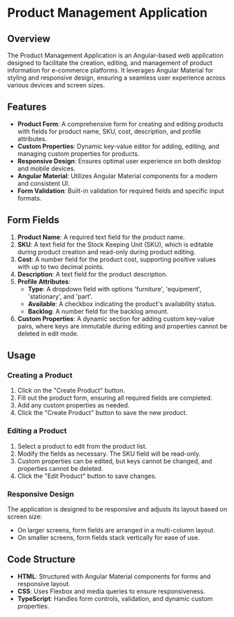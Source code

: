 # Product Management Application

## Overview

The Product Management Application is an Angular-based web application designed to facilitate the creation, editing, and management of product information for e-commerce platforms. It leverages Angular Material for styling and responsive design, ensuring a seamless user experience across various devices and screen sizes.

## Features

- **Product Form**: A comprehensive form for creating and editing products with fields for product name, SKU, cost, description, and profile attributes.
- **Custom Properties**: Dynamic key-value editor for adding, editing, and managing custom properties for products.
- **Responsive Design**: Ensures optimal user experience on both desktop and mobile devices.
- **Angular Material**: Utilizes Angular Material components for a modern and consistent UI.
- **Form Validation**: Built-in validation for required fields and specific input formats.

## Form Fields

1. **Product Name**: A required text field for the product name.
2. **SKU**: A text field for the Stock Keeping Unit (SKU), which is editable during product creation and read-only during product editing.
3. **Cost**: A number field for the product cost, supporting positive values with up to two decimal points.
4. **Description**: A text field for the product description.
5. **Profile Attributes**:
   - **Type**: A dropdown field with options 'furniture', 'equipment', 'stationary', and 'part'.
   - **Available**: A checkbox indicating the product's availability status.
   - **Backlog**: A number field for the backlog amount.
6. **Custom Properties**: A dynamic section for adding custom key-value pairs, where keys are immutable during editing and properties cannot be deleted in edit mode.

## Usage

### Creating a Product

1. Click on the "Create Product" button.
2. Fill out the product form, ensuring all required fields are completed.
3. Add any custom properties as needed.
4. Click the "Create Product" button to save the new product.

### Editing a Product

1. Select a product to edit from the product list.
2. Modify the fields as necessary. The SKU field will be read-only.
3. Custom properties can be edited, but keys cannot be changed, and properties cannot be deleted.
4. Click the "Edit Product" button to save changes.

### Responsive Design

The application is designed to be responsive and adjusts its layout based on screen size:
- On larger screens, form fields are arranged in a multi-column layout.
- On smaller screens, form fields stack vertically for ease of use.

## Code Structure

- **HTML**: Structured with Angular Material components for forms and responsive layout.
- **CSS**: Uses Flexbox and media queries to ensure responsiveness.
- **TypeScript**: Handles form controls, validation, and dynamic custom properties.


